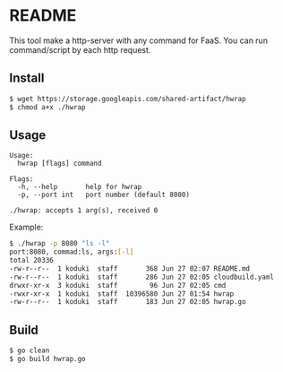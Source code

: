 README
=========

This tool make a http-server with any command for FaaS.
You can run command/script by each http request.

Install
-------

```bash
$ wget https://storage.googleapis.com/shared-artifact/hwrap
$ chmod a+x ./hwrap
```

Usage
----

```
Usage:
  hwrap [flags] command

Flags:
  -h, --help       help for hwrap
  -p, --port int   port number (default 8080)

./hwrap: accepts 1 arg(s), received 0
```

Example:

```bash
$ ./hwrap -p 8080 "ls -l"
port:8080, commad:ls, args:[-l]
total 20336
-rw-r--r--  1 koduki  staff       368 Jun 27 02:07 README.md
-rw-r--r--  1 koduki  staff       286 Jun 27 02:05 cloudbuild.yaml
drwxr-xr-x  3 koduki  staff        96 Jun 27 02:05 cmd
-rwxr-xr-x  1 koduki  staff  10396580 Jun 27 01:54 hwrap
-rw-r--r--  1 koduki  staff       183 Jun 27 02:05 hwrap.go
```

Build
-------

```bash
$ go clean
$ go build hwrap.go
```
